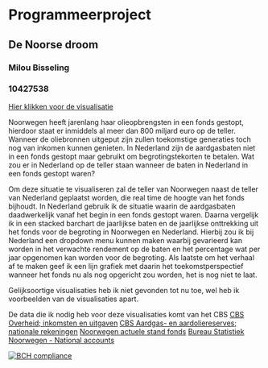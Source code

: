 # Programmeerproject

## De Noorse droom
### Milou Bisseling
### 10427538

[Hier klikken voor de visualisatie](https://miloubis.github.io/Programmeerproject/scripts/thenorwegiandream.html)

Noorwegen heeft jarenlang haar olieopbrengsten in een fonds gestopt, hierdoor staat er inmiddels
al meer dan 800 miljard euro op de teller. Wanneer de oliebronnen uitgeput zijn zullen 
toekomstige generaties toch nog van inkomen kunnen genieten. In Nederland zijn de aardgasbaten 
niet in een fonds gestopt maar gebruikt om begrotingstekorten te betalen. Wat zou er in Nederland
op de teller staan wanneer de baten in Nederland in een fonds gestopt waren?

Om deze situatie te visualiseren zal de teller van Noorwegen naast de teller van Nederland
geplaatst worden, die real time de hoogte van het fonds bijhoudt. In Nederland gebruik ik de
situatie waarin de aardgasbaten daadwerkelijk vanaf het begin in een fonds gestopt waren.
Daarna vergelijk ik in een stacked barchart de jaarlijkse baten en de jaarlijkse onttrekking uit
het fonds voor de begroting in Noorwegen en Nederland. Hierbij zou ik bij Nederland een dropdown
menu kunnen maken waarbij gevarieerd kan worden in het verwachte rendement op de baten en het
percentage wat per jaar opgenomen kan worden voor de begroting. Als laatste om het verhaal af te 
maken geef ik een lijn grafiek met daarin het toekomstperspectief wanneer het fonds nu als nog
opgericht zou worden, het is nog niet te laat.

Gelijksoortige visualisaties heb ik niet gevonden tot nu toe, wel heb ik voorbeelden van de visualisaties apart.

De data die ik nodig heb voor deze visualisaties komt van het CBS
[CBS Overheid; inkomsten en uitgaven](http://statline.cbs.nl/Statweb/publication/?DM=SLNL&PA=82563NED&D1=0,73-76&D2=1&D3=13,18,23,28,33,38,43,48,53,58,63,68,73,78,83,88&HDR=G1,G2&STB=T&VW=T)
[CBS Aardgas- en aardoliereserves; nationale rekeningen](http://statline.cbs.nl/Statweb/publication/?DM=SLNL&PA=82539NED&D1=0-3&D2=a&VW=T)
[Noorwegen actuele stand fonds](https://www.nbim.no/)
[Bureau Statistiek Noorwegen - National accounts](http://www.ssb.no/en/nasjonalregnskap-og-konjunkturer/statistikker/knr/kvartal)


[![BCH compliance](https://bettercodehub.com/edge/badge/miloubis/Programmeerproject?branch=master)](https://bettercodehub.com/)
